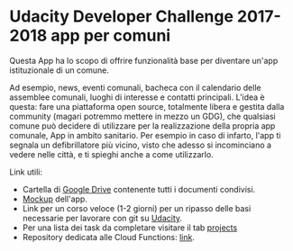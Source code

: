 # Udacity Developer Challenge 2017-2018 app per comuni

Questa App ha lo scopo di offrire funzionalità base per diventare un'app istituzionale di un comune. 

Ad esempio, news, eventi comunali, bacheca con il calendario delle assemblee comunali, luoghi di interesse e contatti principali. L’idea è questa: fare una piattaforma open source, totalmente libera e gestita dalla community (magari potremmo mettere in mezzo un GDG), che qualsiasi comune può decidere di utilizzare per la realizzazione della propria app comunale, App in ambito sanitario. Per esempio in caso di infarto, l'app ti segnala un defibrillatore più vicino, visto che adesso si incominciano a vedere nelle città, e ti spieghi anche a come utilizzarlo.

Link utili:

<ul>
  <li>Cartella di <a href="https://drive.google.com/drive/folders/1oIT6jP9hOC0OMYAxS77N0TzA9AoT7cWp">Google Drive</a> contenente tutti i documenti condivisi.</li>
  <li><a href="https://mockingbot.com/app/EbpfzPV02yoy13WgfEgtElKKP4gsTpP#screen=sB296C85A981515000841942">Mockup</a> dell'app.</li>
  <li>Link per un corso veloce (1-2 giorni) per un ripasso delle basi necessarie per lavorare con git su <a href="https://classroom.udacity.com/courses/ud775">Udacity</a>.</li>
  <li>Per una lista dei task da completare visitare il tab <a href="https://github.com/communikein/udacity-municipality-app/projects/1">projects</a></li>
  <li>Repository dedicata alle Cloud Functions: <a href="https://github.com/communikein/comunicapp-backend">link</a>.</li>
</ul>
